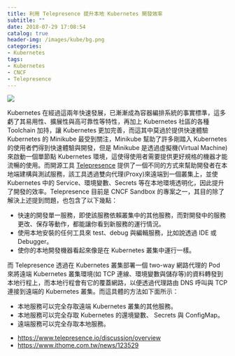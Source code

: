 ```yaml
---
title: 利用 Telepresence 提升本地 Kubernetes 開發效率
subtitle: ""
date: 2018-07-29 17:08:54
catalog: true
header-img: /images/kube/bg.png
categories:
- Kubernetes
tags:
- Kubernetes
- CNCF
- Telepresence
---
```

![](https://i.imgur.com/XDTlC4o.png)

Kubernetes 在經過這兩年快速發展，已漸漸成為容器編排系統的事實標準，這多虧了其易用性、擴展性與高可靠性等特性，再加上 Kubernetes 社區的各種 Toolchain 加持，讓 Kubernetes 更加完善，而這其中莫過於提供快速體驗 Kubernetes 的 Minikube 最受到關注，Minikube 幫助了許多剛踏入 Kubernetes 的使用者們得到快速體驗與開發，但是 Minikube 是透過虛擬機(Virtual Machine)來啟動一個單節點 Kubernetes 環境，這使得使用者需要提供更好規格的機器才能流暢的使用。而開源工具 [Telepresence](https://www.telepresence.io/) 提供了一個不同的方式來幫助開發者在本地端建構與測試服務，該工具透過雙向代理(Proxy)來遠端到一個叢集上，並使 Kubernetes 中的 Service、環境變數、Secrets 等在本地環境透明化，因此提升了開發的效率。Telepresence 目前是 CNCF Sandbox 的專案之一，其目的除了解決上述提到問題，也包含了以下幾點：

* 快速的開發單一服務，即使該服務依賴叢集中的其他服務，而對開發中的服務更改、保存等動作，都能讓你看到新服務的運行情況。
* 使用本地安裝的任何工具來 test、debug 與編輯服務，比如說透過 IDE 或 Debugger。
* 使你的本地開發機器看起來像是在 Kubernetes 叢集中運行一樣。

而 Telepresence 透過在 Kubernetes 叢集部署一個 two-way 網路代理的 Pod 來將遠端 Kubernetes 叢集環境(如 TCP 連線、環境變數與儲存等)的資料轉發到本地行程上，而本地行程會有它的覆蓋網路，以便透過代理路由 DNS 呼叫與 TCP 連接到遠端的 Kubernetes 叢集。而這具體的方法如下面所示：

* 本地服務可以完全存取遠端 Kubernetes 叢集的其他服務。
* 本地服務可以完全存取 Kubernetes 的還境變數、 Secrets 與 ConfigMap。
* 遠端服務可以完全存取本地服務。


- https://www.telepresence.io/discussion/overview
- https://www.ithome.com.tw/news/123529
